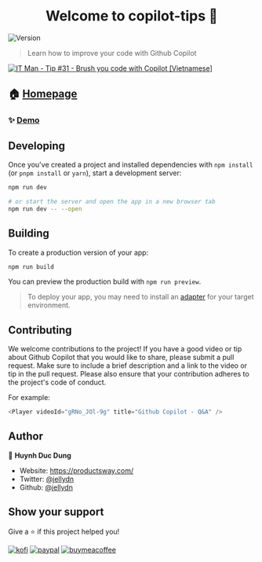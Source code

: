 <h1 align="center">Welcome to copilot-tips 👋</h1>
<p>
  <img alt="Version" src="https://img.shields.io/badge/version-0.0.1-blue.svg?cacheSeconds=2592000" />
</p>

> Learn how to improve your code with Github Copilot

[![IT Man - Tip #31 - Brush you code with Copilot [Vietnamese]](https://i.ytimg.com/vi/CBk5yWSE_Tw/hqdefault.jpg)](https://www.youtube.com/watch?v=CBk5yWSE_Tw)

## 🏠 [Homepage](https://github.com/jellydn/copilot-tips)

### ✨ [Demo](https://copilot-tips.productsway.com/)

## Developing

Once you've created a project and installed dependencies with `npm install` (or `pnpm install` or `yarn`), start a development server:

```bash
npm run dev

# or start the server and open the app in a new browser tab
npm run dev -- --open
```

## Building

To create a production version of your app:

```bash
npm run build
```

You can preview the production build with `npm run preview`.

> To deploy your app, you may need to install an [adapter](https://kit.svelte.dev/docs/adapters) for your target environment.

## Contributing

We welcome contributions to the project! If you have a good video or tip about Github Copilot that you would like to share, please submit a pull request. Make sure to include a brief description and a link to the video or tip in the pull request. Please also ensure that your contribution adheres to the project's code of conduct.

For example:

```js
<Player videoId="gRNo_JOl-9g" title="Github Copilot - Q&A" />
```

## Author

👤 **Huynh Duc Dung**

- Website: https://productsway.com/
- Twitter: [@jellydn](https://twitter.com/jellydn)
- Github: [@jellydn](https://github.com/jellydn)

## Show your support

Give a ⭐️ if this project helped you!

[![kofi](https://img.shields.io/badge/Ko--fi-F16061?style=for-the-badge&logo=ko-fi&logoColor=white)](https://ko-fi.com/dunghd)
[![paypal](https://img.shields.io/badge/PayPal-00457C?style=for-the-badge&logo=paypal&logoColor=white)](https://paypal.me/dunghd)
[![buymeacoffee](https://img.shields.io/badge/Buy_Me_A_Coffee-FFDD00?style=for-the-badge&logo=buy-me-a-coffee&logoColor=black)](https://www.buymeacoffee.com/dunghd)
